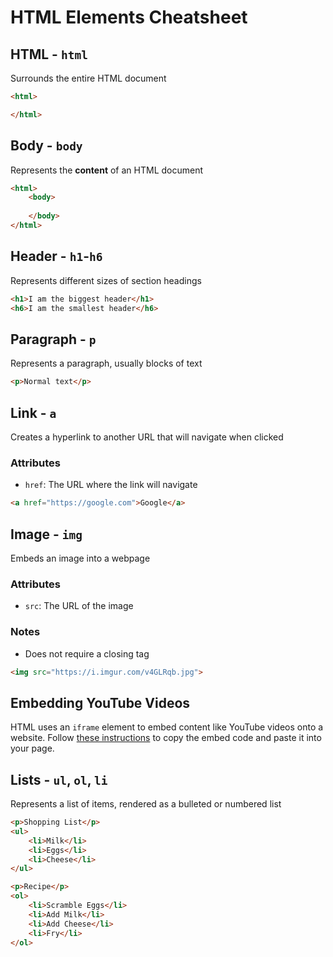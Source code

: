# HTML Elements Cheatsheet
## HTML - `html`
Surrounds the entire HTML document

```html
<html>

</html>
```

## Body - `body`
Represents the **content** of an HTML document

```html
<html>
    <body>
    
    </body>
</html>
```

## Header - `h1`-`h6`
Represents different sizes of section headings

```html
<h1>I am the biggest header</h1>
<h6>I am the smallest header</h6>
```

## Paragraph - `p`
Represents a paragraph, usually blocks of text

```html
<p>Normal text</p>
```

## Link - `a`
Creates a hyperlink to another URL that will navigate when clicked

### Attributes
- `href`: The URL where the link will navigate

```html
<a href="https://google.com">Google</a>
```

## Image - `img`
Embeds an image into a webpage

### Attributes
- `src`: The URL of the image

### Notes
- Does not require a closing tag

```html
<img src="https://i.imgur.com/v4GLRqb.jpg">
```

## Embedding YouTube Videos
HTML uses an `iframe` element to embed content like YouTube videos onto a website. Follow [these instructions](https://support.google.com/youtube/answer/171780?hl=en) to copy the embed code and paste it into your page. 

## Lists - `ul`, `ol`, `li`
Represents a list of items, rendered as a bulleted or numbered list

```html
<p>Shopping List</p>
<ul>
    <li>Milk</li>
    <li>Eggs</li>
    <li>Cheese</li>
</ul>

<p>Recipe</p>
<ol>
    <li>Scramble Eggs</li>
    <li>Add Milk</li>
    <li>Add Cheese</li>
    <li>Fry</li>
</ol>
```